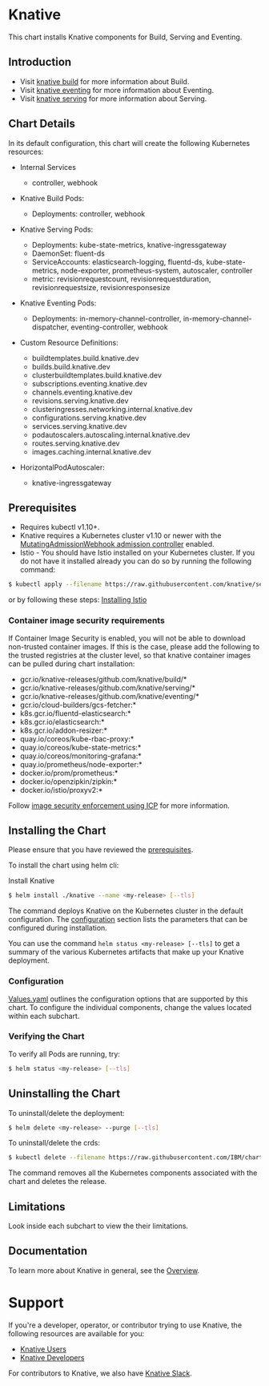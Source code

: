# Knative

This chart installs Knative components for Build, Serving and Eventing.

## Introduction

- Visit [knative build](./charts/build/README.md) for more information about Build.
- Visit [knative eventing](./charts/eventing/README.md) for more information about Eventing.
- Visit [knative serving](./charts/serving/README.md) for more information about Serving.

## Chart Details

In its default configuration, this chart will create the following Kubernetes resources:

- Internal Services
    - controller, webhook

- Knative Build Pods:
    - Deployments: controller, webhook

- Knative Serving Pods:
    - Deployments: kube-state-metrics, knative-ingressgateway
    - DaemonSet: fluent-ds
    - ServiceAccounts: elasticsearch-logging, fluentd-ds, kube-state-metrics, node-exporter, prometheus-system, autoscaler, controller
    - metric: revisionrequestcount, revisionrequestduration, revisionrequestsize, revisionresponsesize

- Knative Eventing Pods:
    - Deployments: in-memory-channel-controller, in-memory-channel-dispatcher, eventing-controller, webhook

- Custom Resource Definitions:
    - buildtemplates.build.knative.dev
    - builds.build.knative.dev
    - clusterbuildtemplates.build.knative.dev
    - subscriptions.eventing.knative.dev
    - channels.eventing.knative.dev
    - revisions.serving.knative.dev
    - clusteringresses.networking.internal.knative.dev
    - configurations.serving.knative.dev
    - services.serving.knative.dev
    - podautoscalers.autoscaling.internal.knative.dev
    - routes.serving.knative.dev
    - images.caching.internal.knative.dev

- HorizontalPodAutoscaler:
    - knative-ingressgateway

## Prerequisites
- Requires kubectl v1.10+.
- Knative requires a Kubernetes cluster v1.10 or newer with the
[MutatingAdmissionWebhook admission controller](https://kubernetes.io/docs/reference/access-authn-authz/admission-controllers/#how-do-i-turn-on-an-admission-controller)
enabled.
- Istio - You should have Istio installed on your Kubernetes cluster. If you do not have it installed already you can do so by running the following command:
```bash
$ kubectl apply --filename https://raw.githubusercontent.com/knative/serving/v0.2.3/third_party/istio-1.0.2/istio.yaml
```
or by following these steps:
[Installing Istio](https://github.com/knative/docs/blob/master/install/Knative-with-any-k8s.md#installing-istio)

### Container image security requirements

If Container Image Security is enabled, you will not be able to download non-trusted container images. If this is the case, please add the following to the trusted registries at the cluster level, so that knative container images can be pulled during chart installation:

- gcr.io/knative-releases/github.com/knative/build/*
- gcr.io/knative-releases/github.com/knative/serving/*
- gcr.io/knative-releases/github.com/knative/eventing/*
- gcr.io/cloud-builders/gcs-fetcher:*
- k8s.gcr.io/fluentd-elasticsearch:*
- k8s.gcr.io/elasticsearch:*
- k8s.gcr.io/addon-resizer:*
- quay.io/coreos/kube-rbac-proxy:*
- quay.io/coreos/kube-state-metrics:*
- quay.io/coreos/monitoring-grafana:*
- quay.io/prometheus/node-exporter:*
- docker.io/prom/prometheus:*
- docker.io/openzipkin/zipkin:*
- docker.io/istio/proxyv2:*

Follow [image security enforcement using ICP](https://www.ibm.com/support/knowledgecenter/SSBS6K_3.1.1/manage_images/image_security.html) for more information.

## Installing the Chart

Please ensure that you have reviewed the [prerequisites](#prerequisites).

To install the chart using helm cli:

Install Knative
```bash
$ helm install ./knative --name <my-release> [--tls]
```

The command deploys Knative on the Kubernetes cluster in the default configuration.  The [configuration](#configuration) section lists the parameters that can be configured during installation.

You can use the command ```helm status <my-release> [--tls]``` to get a summary of the various Kubernetes artifacts that make up your Knative deployment.

### Configuration

[Values.yaml](./values.yaml) outlines the configuration options that are supported by this chart.
To configure the individual components, change the values located within each subchart.

### Verifying the Chart

To verify all Pods are running, try:
```bash
$ helm status <my-release> [--tls]
```

## Uninstalling the Chart

To uninstall/delete the deployment:
```bash
$ helm delete <my-release> --purge [--tls]
```

To uninstall/delete the crds:
```bash
$ kubectl delete --filename https://raw.githubusercontent.com/IBM/charts/master/community/knative/all-crds.yaml
```

The command removes all the Kubernetes components associated with the chart and deletes the release.

## Limitations

Look inside each subchart to view the their limitations.

## Documentation

To learn more about Knative in general, see the [Overview](https://github.com/knative/docs/blob/master/README.md).

# Support

If you're a developer, operator, or contributor trying to use Knative, the
following resources are available for you:

- [Knative Users](https://groups.google.com/forum/#!forum/knative-users)
- [Knative Developers](https://groups.google.com/forum/#!forum/knative-dev)

For contributors to Knative, we also have [Knative Slack](https://slack.knative.dev).
